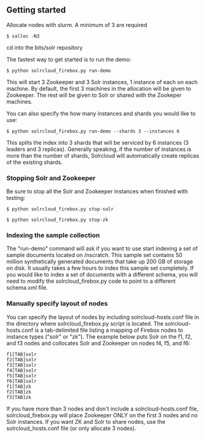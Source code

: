## Getting started

Allocate nodes with slurm. A minimum of 3 are required

```
$ salloc -N3
```

cd into the bits/solr repository

The fastest way to get started is to run the demo:

```
$ python solrcloud_firebox.py run-demo
```

This will start 3 Zookeeper and 3 Solr instances, 1 instance of each on each machine. By default, the first 3 machines in the allocation will be given to Zookeeper. The rest will be given to Solr or shared with the Zookeper machines. 

You can also specify the how many instances and shards you would like to use:

```
$ python solrcloud_firebox.py run-demo --shards 3 --instances 6
```

This splits the index into 3 shards that will be serviced by 6 instances (3 leaders and 3 replicas). Generally speaking, if the number of instances is more than the number of shards, Solrcloud will automatically create replicas of the existing shards.

### Stopping Solr and Zookeeper

Be sure to stop all the Solr and Zookeeper instances when finished with testing:

```
$ python solrcloud_firebox.py stop-solr

$ python solrcloud_firebox.py stop-zk
```

### Indexing the sample collection
The "run-demo" command will ask if you want to use start indexing a set of sample documents located on /nscratch. This sample set contains 50 million synthetically generated documents that take up 200 GB of storage on disk. It usually takes a few hours to index this sample set completely. If you would like to index a set of documents with a different schema, you will need to modify the solrcloud_firebox.py code to point to a different schema.xml file. 

### Manually specify layout of nodes
You can specify the layout of nodes by including solrcloud-hosts.conf file in the  directory where solrcloud_firebox.py script is located. The solrcloud-hosts.conf is a tab-delimited file listing a mapping of Firebox nodes to instance types ("solr" or "zk"). The example below puts Solr on the f1, f2, and f3 nodes and collocates Solr and Zookeeper on nodes f4, f5, and f6:

```
f1[TAB]solr
f2[TAB]solr
f3[TAB]solr
f4[TAB]solr
f5[TAB]solr
f6[TAB]solr
f1[TAB]zk
f2[TAB]zk
f3[TAB]zk
```

If you have more than 3 nodes and don't include a solrcloud-hosts.conf file, solrcloud_firebox.py will place Zookeeper ONLY on the first 3 nodes and no Solr instances. If you want ZK and Solr to share nodes, use the solrcloud_hosts.conf file (or only allocate 3 nodes).



